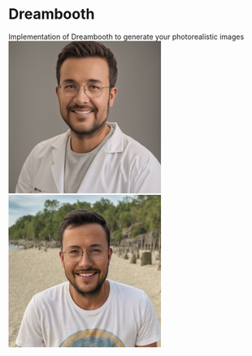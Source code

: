 # Dreambooth
 Implementation of Dreambooth to generate your photorealistic images
<img src="images/generated_image8.png" width="300"> <img src="images/generated_image9.png" width="300">
